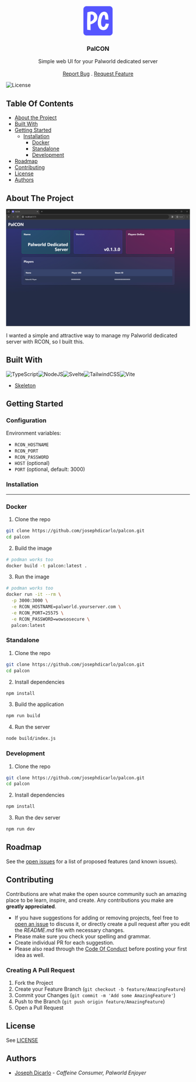 <br/>
<p align="center">
  <a href="https://github.com/josephdicarlo1/palcon">
    <img src="static/android-chrome-192x192.png" alt="Logo" width="80" height="80">
  </a>

  <h3 align="center">PalCON</h3>

  <p align="center">
    Simple web UI for your Palworld dedicated server
    <br/>
    <br/>
    <a href="https://github.com/josephdicarlo1/palcon/issues">Report Bug</a>
    .
    <a href="https://github.com/josephdicarlo1/palcon/issues">Request Feature</a>
  </p>
</p>

![License](https://img.shields.io/github/license/josephdicarlo1/palcon)

## Table Of Contents

- [About the Project](#about-the-project)
- [Built With](#built-with)
- [Getting Started](#getting-started)
  - [Installation](#installation)
    - [Docker](#docker)
    - [Standalone](#standalone)
    - [Development](#development)
- [Roadmap](#roadmap)
- [Contributing](#contributing)
- [License](#license)
- [Authors](#authors)

## About The Project

![Screen Shot](images/palcon-screenshot.png)

I wanted a simple and attractive way to manage my Palworld dedicated server with RCON, so I built this.

## Built With

![TypeScript](https://img.shields.io/badge/typescript-%23007ACC.svg?style=for-the-badge&logo=typescript&logoColor=white)![NodeJS](https://img.shields.io/badge/node.js-6DA55F?style=for-the-badge&logo=node.js&logoColor=white)![Svelte](https://img.shields.io/badge/svelte-%23f1413d.svg?style=for-the-badge&logo=svelte&logoColor=white)![TailwindCSS](https://img.shields.io/badge/tailwindcss-%2338B2AC.svg?style=for-the-badge&logo=tailwind-css&logoColor=white)![Vite](https://img.shields.io/badge/vite-%23646CFF.svg?style=for-the-badge&logo=vite&logoColor=white)

- [Skeleton](https://www.skeleton.dev/)

## Getting Started

### Configuration

Environment variables:

- `RCON_HOSTNAME`
- `RCON_PORT`
- `RCON_PASSWORD`
- `HOST` (optional)
- `PORT` (optional, default: 3000)

### Installation

---

### Docker

1. Clone the repo

```sh
git clone https://github.com/josephdicarlo/palcon.git
cd palcon
```

2. Build the image

```sh
# podman works too
docker build -t palcon:latest .
```

3. Run the image

```sh
# podman works too
docker run -it --rm \
  -p 3000:3000 \
  -e RCON_HOSTNAME=palworld.yourserver.com \
  -e RCON_PORT=25575 \
  -e RCON_PASSWORD=wowsosecure \
  palcon:latest
```

### Standalone

1. Clone the repo

```sh
git clone https://github.com/josephdicarlo/palcon.git
cd palcon
```

2. Install dependencies

```sh
npm install
```

3. Build the application

```sh
npm run build
```

4. Run the server

```sh
node build/index.js
```

### Development

1. Clone the repo

```sh
git clone https://github.com/josephdicarlo/palcon.git
cd palcon
```

2. Install dependencies

```sh
npm install
```

3. Run the dev server

```sh
npm run dev
```

## Roadmap

See the [open issues](https://github.com/josephdicarlo1/palcon/issues) for a list of proposed features (and known issues).

## Contributing

Contributions are what make the open source community such an amazing place to be learn, inspire, and create. Any contributions you make are **greatly appreciated**.

- If you have suggestions for adding or removing projects, feel free to [open an issue](https://github.com/josephdicarlo1/palcon/issues/new) to discuss it, or directly create a pull request after you edit the _README.md_ file with necessary changes.
- Please make sure you check your spelling and grammar.
- Create individual PR for each suggestion.
- Please also read through the [Code Of Conduct](https://github.com/josephdicarlo1/palcon/blob/main/CODE_OF_CONDUCT.md) before posting your first idea as well.

### Creating A Pull Request

1. Fork the Project
2. Create your Feature Branch (`git checkout -b feature/AmazingFeature`)
3. Commit your Changes (`git commit -m 'Add some AmazingFeature'`)
4. Push to the Branch (`git push origin feature/AmazingFeature`)
5. Open a Pull Request

## License

See [LICENSE](https://github.com/josephdicarlo1/palcon/blob/main/LICENSE)

## Authors

- [Joseph Dicarlo](https://github.com/josephdicarlo1/) - _Caffeine Consumer, Palworld Enjoyer_
